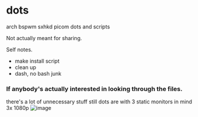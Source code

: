 # dots
arch bspwm sxhkd picom dots and scripts

Not actually meant for sharing.

Self notes.
- make install script
- clean up
- dash, no bash junk

### If anybody's actually interested in looking through the files.
there's a lot of unnecessary stuff still
dots are with 3 static monitors in mind 3x 1080p
![image](https://user-images.githubusercontent.com/26927890/161404498-e9558e79-72c4-4fa9-a37c-bfb912fb261c.png)
